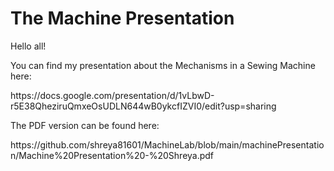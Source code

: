 # The Machine Presentation

Hello all! 

You can find my presentation about the Mechanisms in a Sewing Machine here:

<p>
  https://docs.google.com/presentation/d/1vLbwD-r5E38QheziruQmxeOsUDLN644wB0ykcfIZVI0/edit?usp=sharing
</p>

The PDF version can be found here:

<p>
  https://github.com/shreya81601/MachineLab/blob/main/machinePresentation/Machine%20Presentation%20-%20Shreya.pdf
</p>
